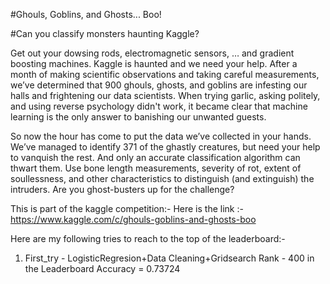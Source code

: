 #Ghouls, Goblins, and Ghosts... Boo!

#Can you classify monsters haunting Kaggle?

Get out your dowsing rods, electromagnetic sensors, … and gradient boosting machines. Kaggle is haunted and we need your help. After a month of making scientific observations and taking careful measurements, we’ve determined that 900 ghouls, ghosts, and goblins are infesting our halls and frightening our data scientists. When trying garlic, asking politely, and using reverse psychology didn't work, it became clear that machine learning is the only answer to banishing our unwanted guests.

So now the hour has come to put the data we’ve collected in your hands. We’ve managed to identify 371 of the ghastly creatures, but need your help to vanquish the rest. And only an accurate classification algorithm can thwart them. Use bone length measurements, severity of rot, extent of soullessness, and other characteristics to distinguish (and extinguish) the intruders. Are you ghost-busters up for the challenge?

This is part of the kaggle competition:-
Here is the link :-
https://www.kaggle.com/c/ghouls-goblins-and-ghosts-boo

Here are my following tries to reach to the top of the leaderboard:-
1. First_try - LogisticRegresion+Data Cleaning+Gridsearch
               Rank - 400 in the Leaderboard
               Accuracy = 0.73724
